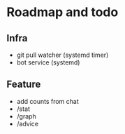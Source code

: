 # Roadmap and todo

## Infra

* git pull watcher (systemd timer)
* bot service (systemd)

## Feature

* add counts from chat
* /stat
* /graph
* /advice
